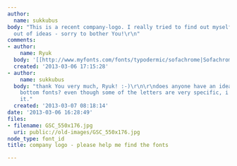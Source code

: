 ```yaml
---
author:
  name: sukkubus
body: "This is a recent company-logo. I really tried to find out myself, but now ran
  out of ideas - sorry to bother You!\r\n"
comments:
- author:
    name: Ryuk
  body: '[[http://www.myfonts.com/fonts/typodermic/sofachrome|Sofachrome]]'
  created: '2013-03-06 17:15:28'
- author:
    name: sukkubus
  body: "thank You very much, Ryuk! :-)\r\n\r\ndoes anyone have an idea about the
    bottom fonts? even though some of the letters are very specific, i couldn't find
    it."
  created: '2013-03-07 08:18:14'
date: '2013-03-06 16:28:49'
files:
- filename: GSC_550x176.jpg
  uri: public://old-images/GSC_550x176.jpg
node_type: font_id
title: company logo - please help me find the fonts

---
```

